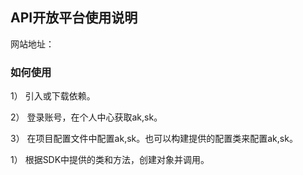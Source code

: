 ## API开放平台使用说明

网站地址：

### 如何使用
1） 引入或下载依赖。

2） 登录账号，在个人中心获取ak,sk。

3） 在项目配置文件中配置ak,sk。也可以构建提供的配置类来配置ak,sk。

1） 根据SDK中提供的类和方法，创建对象并调用。
